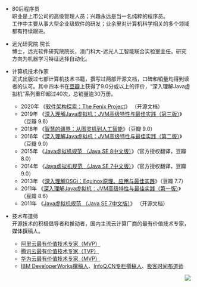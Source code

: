 - 80后程序员<br/>
  职业是上市公司的高级管理人员；兴趣永远是当一名纯粹的程序员。<br/>工作中主要从事大型企业级软件的研发；业余里对计算机科学相关的多个领域都有持续跟进。
  
- 远光研究院 院长<br/>
  博士，远光软件研究院院长，澳门科大-远光人工智能联合实验室主任。研究方向为机器学习特征选择自动化。
- 计算机技术作家<br/>正式出版过七部计算机技术书籍，撰写过两部开源文档，口碑和销量均得到读者的认可。其中四本书在[豆瓣](https://www.douban.com/)上获得了9.0分或以上的评价，“深入理解Java虚拟机”系列重印超过40次，总销量逾30万册。
  - 2020年 《[软件架构探索：The Fenix Project](https://icyfenix.cn/)》 （开源文档）
  - 2019年 《[深入理解Java虚拟机：JVM高级特性与最佳实践（第三版）](https://book.douban.com/subject/34907497/)》（豆瓣 9.6）
  - 2018年 《[智慧的疆界：从图灵机到人工智能](https://book.douban.com/subject/30379536/)》（豆瓣 9.0）
  - 2016年 《[深入理解Java虚拟机：JVM高级特性与最佳实践（第二版）](https://book.douban.com/subject/24722612/)》（豆瓣 9.0）
  - 2015年 《[Java虚拟机规范 （Java SE 8中文版）](https://book.douban.com/subject/26418340/)》（官方授权翻译，豆瓣 8.0）
  - 2014年 《[Java虚拟机规范 （Java SE 7中文版）](https://book.douban.com/subject/25792515/)》（官方授权翻译，豆瓣 9.0）
  - 2013年 《[深入理解OSGi：Equinox原理、应用与最佳实践](https://book.douban.com/subject/21324330/)》（豆瓣 7.7）
  - 2011年 《[深入理解Java虚拟机：JVM高级特性与最佳实践（第一版）](https://book.douban.com/subject/6522893/)》（豆瓣 8.6）
  - 2011年 《[Java虚拟机规范 （Java SE 7中文版）](https://www.iteye.com/topic/1117824)》 （开源文档）
- 技术布道师<br/>
  开源技术的积极倡导者和推动者，国内主流云计算厂商的最有价值技术专家，媒体撰稿人。
  - [阿里云最有价值技术专家（MVP）](https://mvp.aliyun.com/mvp/detail/487)
  - [腾讯云最有价值技术专家（TVP）](https://cloud.tencent.com/tvp/132)
  - [华为云最有价值技术专家（MVP）](https://developer.huaweicloud.com/mvp)
  - [IBM DeveloperWorks撰稿人]()、[InfoQ.CN专栏撰稿人](https://www.infoq.cn/profile/1278833/publish)、[极客时间布道师](https://time.geekbang.org/)

<p align="right">
  <a href="http://icyfenix.cn">
    <img src="https://github-readme-stats.vercel.app/api?username=fenixsoft&show_icons=true&hide=contribs,prs" />
  </a>
</p>
